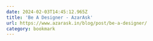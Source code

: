 ```yaml
---
date: 2024-02-03T14:45:12.965Z
title: 'Be A Designer - AzarAsk'
url: https://www.azarask.in/blog/post/be-a-designer/
category: bookmark
---
```

